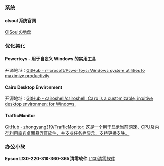 ### 系统
#### olsoul 系统官网
 [OlSoulの地盘](http://b.olsoul.com/)

### 优化美化
#### Powertoys - 用于自定义 Windows 的实用工具

开源地址：[GitHub - microsoft/PowerToys: Windows system utilities to maximize productivity](https://github.com/microsoft/PowerToys)
#### Cairo Desktop Environment
开源地址：[GitHub - cairoshell/cairoshell: Cairo is a customizable, intuitive desktop environment for Windows.](https://github.com/cairoshell/cairoshell)
#### TrafficMonitor
[GitHub - zhongyang219/TrafficMonitor: 这是一个用于显示当前网速、CPU及内存利用率的桌面悬浮窗软件，并支持任务栏显示，支持更换皮肤。](https://github.com/zhongyang219/TrafficMonitor)

### 办公小软
**Epson L130-220-310-360-365 清零软件**
[L130清零软件](https://cqmzgg.lanzn.com/iF1nH24xxpwf)
